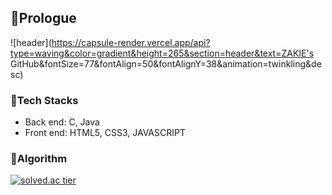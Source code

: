 ## 🙋Prologue
![header](https://capsule-render.vercel.app/api?type=waving&color=gradient&height=265&section=header&text=ZAKIE's GitHub&fontSize=77&fontAlign=50&fontAlignY=38&animation=twinkling&desc)

### 🧏Tech Stacks
- Back end: C, Java
- Front end: HTML5, CSS3, JAVASCRIPT

### 🤦Algorithm
[![solved.ac tier](http://mazassumnida.wtf/api/v2/generate_badge?boj=kcj1607)](https://solved.ac/kcj1607)
